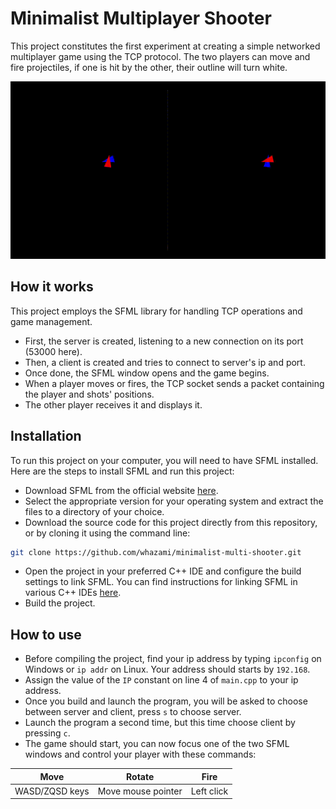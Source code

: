 # Minimalist Multiplayer Shooter

This project constitutes the first experiment at creating a simple networked multiplayer game using the TCP protocol. The two players can move and fire projectiles, if one is hit by the other, their outline will turn white.

<div align="center">
<img src="./assets/demo.gif" alt="demo">
</div>

## How it works

This project employs the SFML library for handling TCP operations and game management.

* First, the server is created, listening to a new connection on its port (53000 here).
* Then, a client is created and tries to connect to server's ip and port.
* Once done, the SFML window opens and the game begins.
* When a player moves or fires, the TCP socket sends a packet containing the player and shots' positions.
* The other player receives it and displays it.

## Installation

To run this project on your computer, you will need to have SFML installed. Here are the steps to install SFML and run this project:

* Download SFML from the official website [here](https://www.sfml-dev.org/download.php).
* Select the appropriate version for your operating system and extract the files to a directory of your choice.
* Download the source code for this project directly from this repository, or by cloning it using the command line:
```bash
git clone https://github.com/whazami/minimalist-multi-shooter.git
```
* Open the project in your preferred C++ IDE and configure the build settings to link SFML. You can find instructions for linking SFML in various C++ IDEs [here](https://www.sfml-dev.org/tutorials/2.5/start-vc.php).
* Build the project.

## How to use

* Before compiling the project, find your ip address by typing `ipconfig` on Windows or `ip addr` on Linux. Your address should starts by `192.168`.
* Assign the value of the `IP` constant on line 4 of `main.cpp` to your ip address.
* Once you build and launch the program, you will be asked to choose between server and client, press `s` to choose server.
* Launch the program a second time, but this time choose client by pressing `c`.
* The game should start, you can now focus one of the two SFML windows and control your player with these commands:

<div align="center">

| Move           | Rotate             | Fire       |
| :------------: | :----------------: | :--------: |
| WASD/ZQSD keys | Move mouse pointer | Left click |

</div>
